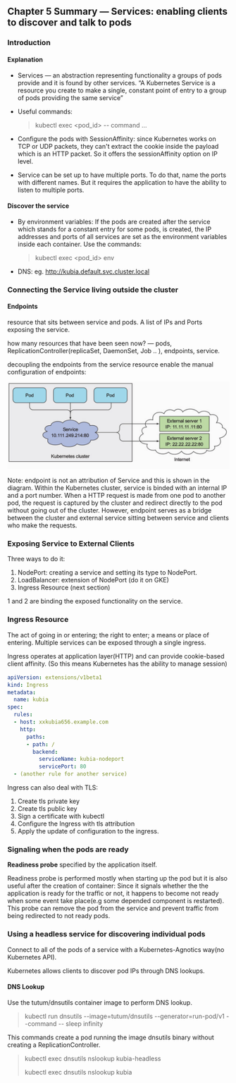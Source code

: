 

## Chapter 5 Summary —  Services: enabling clients to discover and talk to pods

### Introduction

#### Explanation

- Services — an abstraction representing functionality a groups of pods provide and it is found by other services. “A Kubernetes Service is a resource you create to make a single, constant point of entry to a group of pods providing the same service”

- Useful commands:

  > kubectl exec <pod_id> -- command <options>...

- Configure the pods with SessionAffinity: since Kubernetes works on TCP or UDP packets, they can't extract the cookie inside the payload which is an HTTP packet. So it offers the sessionAffinity option on IP level. 
- Service can be set up to have multiple ports. To do that, name the ports with different names. But it requires the application to have the ability to listen to multiple ports. 

#### Discover the service

- By environment variables: If the pods are created after the service which stands for a constant entry for some pods, is created, the IP addresses and ports of all services are set as the environment variables inside each container. Use the commands: 

  > kubectl exec <pod_id> env 

- DNS: eg. http://kubia.default.svc.cluster.local

### Connecting the Service living outside the cluster

#### Endpoints

resource that sits between service and pods. A list of IPs and Ports exposing the service. 

how many resources that have been seen now? — pods, ReplicationController(replicaSet, DaemonSet, Job .. ), endpoints, service. 

decoupling the endpoints from the service resource enable the manual configuration of endpoints:

![](./ch5_endpoints_service.png)

Note: endpoint is not an attribution of Service and this is shown in the diagram. Within the Kubernetes cluster, service is binded with an internal IP and a port number. When a HTTP request is made from one pod to another pod, the request is captured by the cluster and redirect directly to the pod without going out of the cluster. However, endpoint serves as a bridge between the cluster and external service sitting between service and clients who make the requests. 

### Exposing Service to External Clients

Three ways to do it:

1. NodePort: creating a service and setting its type to NodePort.
2. LoadBalancer: extension of NodePort (do it on GKE)
3. Ingress Resource (next section)

1 and 2 are binding the exposed functionality on the service. 

### Ingress Resource

The act of going in or entering; the right to enter; a means or place of entering. Multiple services can be exposed through a single ingress.  

Ingress operates at application layer(HTTP) and can provide cookie-based client affinity. (So this means Kubernetes has the ability to manage session)

```yaml
apiVersion: extensions/v1beta1
kind: Ingress
metadata:
  name: kubia
spec:
  rules:
  - host: xxkubia656.example.com
    http:
      paths:
      - path: /
        backend:
          serviceName: kubia-nodeport
          servicePort: 80
  - (another rule for another service)
```

Ingress can also deal with TLS: 

1. Create tls private key
2. Create tls public key 
3. Sign a certificate with kubectl 
4. Configure the Ingress with tls attribution 
5. Apply the update of configuration to the ingress.

### Signaling when the pods are ready

**Readiness probe** specified by the application itself.

Readiness probe is performed mostly when starting up the pod but it is also useful after the creation of container: Since it signals whether the the application is ready for the traffic or not, it happens to become not ready when some event take place(e.g some depended component is restarted). This probe can remove the pod from the service and prevent traffic from being redirected to not ready pods. 

### Using a headless service for discovering individual pods

Connect to all of the pods of a service with a Kubernetes-Agnotics way(no Kubernetes API).

Kubernetes allows clients to discover pod IPs through DNS lookups.

#### DNS Lookup

Use the tutum/dnsutils container image to perform DNS lookup.

> kubectl run dnsutils --image=tutum/dnsutils --generator=run-pod/v1 --command -- sleep infinity

This commands create a pod running the image dnsutils binary without creating a ReplicationController. 

> kubectl exec dnsutils nslookup kubia-headless
>
> kubectl exec dnsutils nslookup kubia